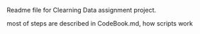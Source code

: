 Readme file for Clearning Data assignment project. 

most of steps are described in CodeBook.md, 
how scripts work 

